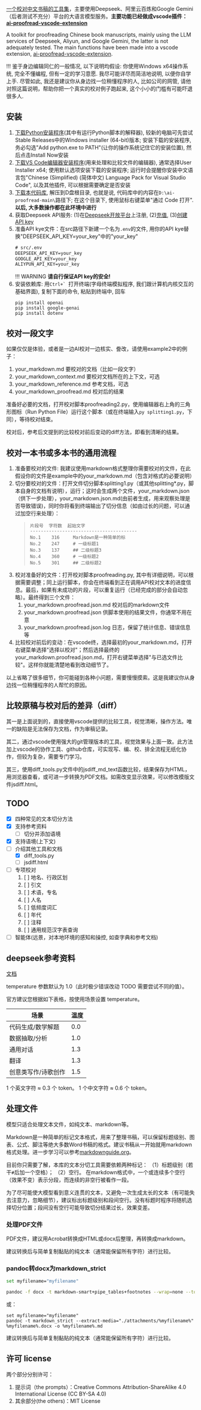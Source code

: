 [一个校对中文书稿的工具集](https://github.com/Fusyong/ai-proofread)，主要使用Deepseek、阿里云百炼和Google Gemini（后者测试不充分）平台的大语言模型服务。**主要功能已经做成vscode插件： [ai-proofread-vscode-extension](https://github.com/Fusyong/ai-proofread-vscode-extension)**

A toolkit for proofreading Chinese book manuscripts, mainly using the LLM services of Deepseek, Aliyun, and Google Gemini, the latter is not adequately tested. The main functions have been made into a vscode extension, [ai-proofread-vscode-extension](https://github.com/Fusyong/ai-proofread-vscode-extension).

!!!
    鉴于身边编辑同仁的一般情况, 以下说明均假设: 你使用Windows x64操作系统, 完全不懂编程, 但有一定的学习意愿. 我尽可能详尽而简洁地说明, 以便你自学上手. 尽管如此, 我还是建议你从身边找一位稍懂程序的人, 比如公司的网管, 请他对照这篇说明，帮助你把一个真实的校对例子跑起来, 这个小小的门槛有可能吓退很多人.

## 安装

1. [下载Python安装程序](https://www.python.org/downloads/windows/)(其中有运行Python脚本的解释器), 较新的电脑可先尝试Stable Releases中的Windows installer (64-bit)版本; 安装下载的安装程序, 务必勾选"Add python.exe to PATH"(让你的操作系统记住它的安装位置), 然后点击Install Now安装
2. [下载VS Code编辑器安装程序](https://code.visualstudio.com/Download)(用来处理和比较文件的编辑器), 通常选择User Installer x64; 使用默认选项安装下载的安装程序; 运行时会提醒你安装中文语言包"Chinese (Simplified) (简体中文) Language Pack for Visual Studio Code", 以及其他插件, 可以根据需要确定是否安装
3. [下载本代码库](https://github.com/Fusyong/ai-proofread/archive/refs/heads/main.zip), 解压到D盘根目录, 也就是说, 代码库中的内容在`D:\ai-proofread-main\`路径下; 在这个目录下, 使用鼠标右键菜单"通过 Code 打开". **以后, 大多数操作都在此环境中进行**
4. 获取Deepseek API服务: (1)在[Deepseek开放平台](https://platform.deepseek.com/)上注册, (2)[充值](https://platform.deepseek.com/top_up), (3)[创建API key](https://platform.deepseek.com/api_keys)
5. 准备API kye文件：在src路径下新建一个名为`.env`的文件, 用你的API kye替换"DEEPSEEK_API_KEY=your_key"中的"your_key"
    ```txt
    # src/.env
    DEEPSEEK_API_KEY=your_key
    GOOGLE_API_KEY=your_key
    ALIYPUN_API_KEY=your_key
    ```
    !!! WARNING
        **请自行保证API key的安全!**
6. 安装依赖库: 用``Ctrl+` ``打开终端(字母终端模拟程序, 我们跟计算机内核交互的基础界面), 复制下面的命令, 粘贴到终端中, 回车
    ```shell
    pip install openai
    pip install google-genai
    pip install dotenv
    ```

## 校对一段文字

如果仅仅是体验，或者是一边AI校对一边核实、誊改，请使用example2中的例子：

1. your_markdown.md 要校对的文档（比如一段文字）
2. your_markdown_context.md 要校对文档所在的上下文，可选
3. your_markdown_reference.md 参考文档，可选
4. your_markdown_proofread.md 校对后的结果

准备好必要的文档，打开校对脚本proofreading2.py，使用编辑器右上角的三角形图标（Run Python File）运行这个脚本（或在终端输入`py splitting1.py`，下同），等待校对结束。

校对后，参考后文提到的比较校对前后变动的diff方法，即看到清晰的结果。

##  校对一本书或多本书的通用流程

1. 准备要校对的文件: 我建议使用markdown格式整理你需要校对的文件，在此假设你的文件是example中的your_markdown.md（包含对格式的必要说明）
2. 切分要校对的文件：打开文件切分脚本splitting1.py（或其他splitting*.py，脚本自身的文档有说明），运行；这时会生成两个文件，your_markdown.json（供下一步处理），your_markdown.json.md(由前者生成，用来观察处理是否导致错误)，同时你将看到终端输出了切分信息（如由过长的问题，可以通过加空行来处理）：
    >```text
    >片段号  字符数  起始文字
    >----------------------------------------
    >No.1    316     Markdown是一种简单的标
    >No.2    247     # 一级标题1
    >No.3    137     ## 二级标题3
    >No.4    360     # 一级标题2
    >No.5    301     ## 二级标题2
    >```
3.  校对准备好的文件：打开校对脚本proofreading.py, 其中有详细说明，可以根据需要调整；同上运行脚本，你会在终端看到正在调用API校对文本的进度信息。最后，如果有未成功的片段，可以重复运行（已经完成的部分会自动忽略）。最终得到三个文件：
    1. your_markdown.proofread.json.md 校对后的markdown文件
    2. your_markdown.proofread.json 供脚本使用的结果文件，你通常不用在意
    3. your_markdown.proofread.json.log 日志，保留了统计信息、错误信息等
4.  比较校对前后的变动：在vscode终，选择最初的your_markdown.md，打开右键菜单选择"选择以校对"；然后选择最终的your_markdown.proofread.json.md，打开右键菜单选择"与已选文件比较"。这样你就能清楚地看到改动细节了。

以上省略了很多细节，你可能碰到各种小问题，需要慢慢摸索。这是我建议你从身边找一位稍懂程序的人帮忙的原因。

## 比较原稿与校对后的差异（diff）

其一是上面说到的，直接使用vscode提供的比较工具，视觉清晰，操作方法。唯一的缺陷是无法保存为文档，作为审稿记录。

其二，通过vscode使用强大的git管理版本的工具，视觉效果与上面一致。此方法加上vscode的协作工具、github仓库，可实现写、编、校、排全流程无纸化协作，但较为复杂，需要专门学习。

其三，使用diff_tools.py文件中的jsdiff_md_text函数比较，结果保存为HTML，用浏览器查看，或可进一步转换为PDF文档。如需改变显示效果，可以修改模版文件jsdiff.html。

## TODO

* [x] 四种常见的文本切分方法
* [x] 支持参考资料
    * [ ] 切分并添加语境
* [x] 支持语境(上下文)
* [ ] 介绍其他工具和文档
    * [x] diff_tools.py
    * [ ] jsdiff.html
* [ ] 专项校对
    1. [ ] 地名、行政区划
    2. [ ] 引文
    3. [ ] 术语，专名
    4. [ ] 人名
    5. [ ] 低频度词汇
    6. [ ] 年代
    7. [ ] 注释
    8. [ ] 通用规范汉字表查询
* [ ] 智能体(远景，对本地环境的感知和操控, 如查字典和参考文档)

## deepseek参考资料

[文档](https://api-docs.deepseek.com/zh-cn/)

temperature 参数默认为 1.0（此时极少错误改动 TODO 需要尝试不同的值）。

官方建议您根据如下表格，按使用场景设置 temperature。

| 场景                | 温度 |
| ------------------- | ---- |
| 代码生成/数学解题   | 0.0  |
| 数据抽取/分析       | 1.0  |
| 通用对话            | 1.3  |
| 翻译                | 1.3  |
| 创意类写作/诗歌创作 | 1.5  |

1 个英文字符 ≈ 0.3 个 token。
1 个中文字符 ≈ 0.6 个 token。

## 处理文件

模型只适合处理文本文件，如纯文本、markdown等。

Markdown是一种简单的标记文本格式，用来了整理书稿，可以保留标题级别、图表、公式、脚注等绝大多数Word书稿的格式。建议书稿从一开始就用markdown格式处理。进一步学习可以参考[markdownguide.org](https://www.markdownguide.org/)。

目前你只需要了解，本库的文本分切工具需要依赖两种标记：
（1）标题级别（若干`#`后加一个空格）；
（2）空行。
在markdown格式中，一个或连续多个空行（效果不变）表示分段，而连续的非空行被看作一段。

为了尽可能使大模型看到意义连贯的文本，又避免一次生成太长的文本（有可能失去注意力，忽略细节），建议标出标题级别和段间空行。没有标题时程序将随机选择切分位置；段间没有空行可能导致切分结果过长，效果变差。


### 处理PDF文件

PDF文件，建议用Acrobat转换成HTML或docx后整理，再转换成markdown。

建议转换后与简单复制黏贴的纯文本（通常能保留所有字符）进行比较。

### pandoc转docx为markdown_strict

```bash
set myfilename="myfilename"

pandoc -f docx -t markdown-smart+pipe_tables+footnotes --wrap=none --toc --extract-media="./attachments/%myfilename%" %myfilename%.docx -o %myfilename%.md
```

或：

```shell
set myfilename="myfilename"
pandoc -t markdown_strict --extract-media="./attachments/%myfilename%" %myfilename%.docx -o %myfilename%.md
```

建议转换后与简单复制黏贴的纯文本（通常能保留所有字符）进行比较。

## 许可 license

两个部分分别许可：

1. 提示词（the prompts）：Creative Commons Attribution-ShareAlike 4.0 International License (CC BY-SA 4.0)
2. 其余部分(the others)：MIT License
